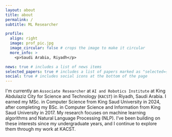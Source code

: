 ```yaml
---
layout: about
title: about
permalink: /
subtitle: ML Researcher

profile:
  align: right
  image: prof_pic.jpg
  image_circular: false # crops the image to make it circular
  more_info: >
    <p>Saudi Arabia, Riyadh</p>

news: true # includes a list of news items
selected_papers: true # includes a list of papers marked as "selected={true}"
social: true # includes social icons at the bottom of the page
---
```


I'm currently an `Associate Researcher` at `AI and Robotics Institute` at King Abdulaziz City for Science and Technology (`KACST`) in Riyadh, Saudi Arabia. I earned my MSc. in Computer Science from King Saud University in 2024, after completing my BSc. in Computer Science and Information from King Saud University in 2017. My research focuses on machine learning algorithms and Natural Language Processing (NLP). I’ve been building on these interests since my undergraduate years, and I continue to explore them through my work at KACST.